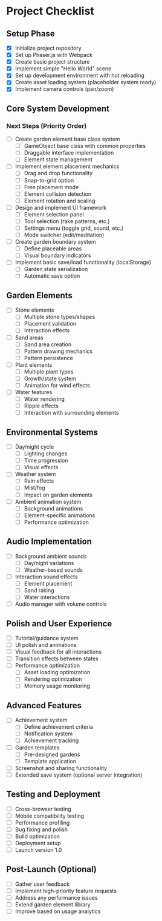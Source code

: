# Project Checklist

## Setup Phase

- [x] Initialize project repository
- [x] Set up Phaser.js with Webpack
- [x] Create basic project structure
- [x] Implement simple "Hello World" scene
- [x] Set up development environment with hot reloading
- [x] Create asset loading system (placeholder system ready)
- [x] Implement camera controls (pan/zoom)

## Core System Development

### Next Steps (Priority Order)
- [ ] Create garden element base class system
  - [ ] GameObject base class with common properties
  - [ ] Draggable interface implementation
  - [ ] Element state management
- [ ] Implement element placement mechanics
  - [ ] Drag and drop functionality
  - [ ] Snap-to-grid option
  - [ ] Free placement mode
  - [ ] Element collision detection
  - [ ] Element rotation and scaling
- [ ] Design and implement UI framework
  - [ ] Element selection panel
  - [ ] Tool selection (rake patterns, etc.)
  - [ ] Settings menu (toggle grid, sound, etc.)
  - [ ] Mode switcher (edit/meditation)
- [ ] Create garden boundary system
  - [ ] Define placeable areas
  - [ ] Visual boundary indicators
- [ ] Implement basic save/load functionality (localStorage)
  - [ ] Garden state serialization
  - [ ] Automatic save option

## Garden Elements

- [ ] Stone elements
  - [ ] Multiple stone types/shapes
  - [ ] Placement validation
  - [ ] Interaction effects
- [ ] Sand areas
  - [ ] Sand area creation
  - [ ] Pattern drawing mechanics
  - [ ] Pattern persistence
- [ ] Plant elements
  - [ ] Multiple plant types
  - [ ] Growth/state system
  - [ ] Animation for wind effects
- [ ] Water features
  - [ ] Water rendering
  - [ ] Ripple effects
  - [ ] Interaction with surrounding elements

## Environmental Systems

- [ ] Day/night cycle
  - [ ] Lighting changes
  - [ ] Time progression
  - [ ] Visual effects
- [ ] Weather system
  - [ ] Rain effects
  - [ ] Mist/fog
  - [ ] Impact on garden elements
- [ ] Ambient animation system
  - [ ] Background animations
  - [ ] Element-specific animations
  - [ ] Performance optimization

## Audio Implementation

- [ ] Background ambient sounds
  - [ ] Day/night variations
  - [ ] Weather-based sounds
- [ ] Interaction sound effects
  - [ ] Element placement
  - [ ] Sand raking
  - [ ] Water interactions
- [ ] Audio manager with volume controls

## Polish and User Experience

- [ ] Tutorial/guidance system
- [ ] UI polish and animations
- [ ] Visual feedback for all interactions
- [ ] Transition effects between states
- [ ] Performance optimization
  - [ ] Asset loading optimization
  - [ ] Rendering optimization
  - [ ] Memory usage monitoring

## Advanced Features

- [ ] Achievement system
  - [ ] Define achievement criteria
  - [ ] Notification system
  - [ ] Achievement tracking
- [ ] Garden templates
  - [ ] Pre-designed gardens
  - [ ] Template application
- [ ] Screenshot and sharing functionality
- [ ] Extended save system (optional server integration)

## Testing and Deployment

- [ ] Cross-browser testing
- [ ] Mobile compatibility testing
- [ ] Performance profiling
- [ ] Bug fixing and polish
- [ ] Build optimization
- [ ] Deployment setup
- [ ] Launch version 1.0

## Post-Launch (Optional)

- [ ] Gather user feedback
- [ ] Implement high-priority feature requests
- [ ] Address any performance issues
- [ ] Extend garden element library
- [ ] Improve based on usage analytics
